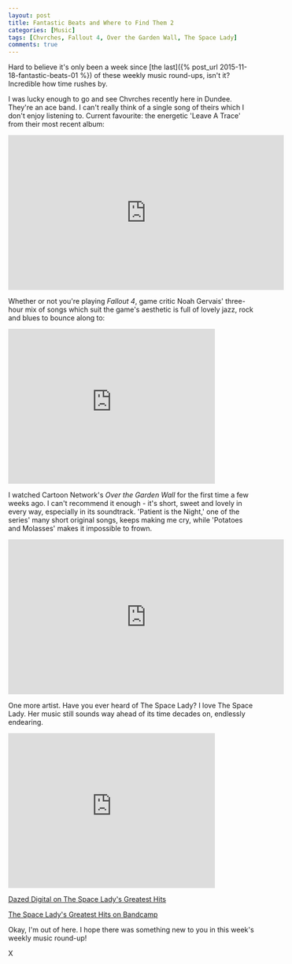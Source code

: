 ```yaml
---
layout: post
title: Fantastic Beats and Where to Find Them 2
categories: [Music] 
tags: [Chvrches, Fallout 4, Over the Garden Wall, The Space Lady]
comments: true
---
```


Hard to believe it's only been a week since [the last]({% post_url 2015-11-18-fantastic-beats-01 %}) of these weekly music round-ups, isn't it? Incredible how time rushes by.

I was lucky enough to go and see Chvrches recently here in Dundee. They're an ace band. I can't really think of a single song of theirs which I don't enjoy listening to. Current favourite: the energetic 'Leave A Trace' from their most recent album:

<iframe width="560" height="315" src="https://www.youtube.com/embed/4Eo84jDIMKI" frameborder="0" allowfullscreen></iframe>

Whether or not you're playing *Fallout 4*, game critic Noah Gervais' three-hour mix of songs which suit the game's aesthetic is full of lovely jazz, rock and blues to bounce along to:

<iframe width="420" height="315" src="https://www.youtube.com/embed/AsoOejG_Oks" frameborder="0" allowfullscreen></iframe>

I watched Cartoon Network's *Over the Garden Wall* for the first time a few weeks ago. I can't recommend it enough - it's short, sweet and lovely in every way, especially in its soundtrack. 'Patient is the Night,' one of the series' many short original songs, keeps making me cry, while 'Potatoes and Molasses' makes it impossible to frown.

<iframe width="560" height="315" src="https://www.youtube.com/embed/unhOBCw3ipE" frameborder="0" allowfullscreen></iframe>

One more artist. Have you ever heard of The Space Lady? I love The Space Lady. Her music still sounds way ahead of its time decades on, endlessly endearing.

<iframe width="420" height="315" src="https://www.youtube.com/embed/Ol-4NHQFIec" frameborder="0" allowfullscreen></iframe>

[Dazed Digital on The Space Lady's Greatest Hits](http://www.dazeddigital.com/music/article/17919/1/the-space-lady-greatest-hits)

[The Space Lady's Greatest Hits on Bandcamp](https://night-school.bandcamp.com/album/the-space-ladys-greatest-hits-2)

Okay, I'm out of here. I hope there was something new to you in this week's weekly music round-up! 

X